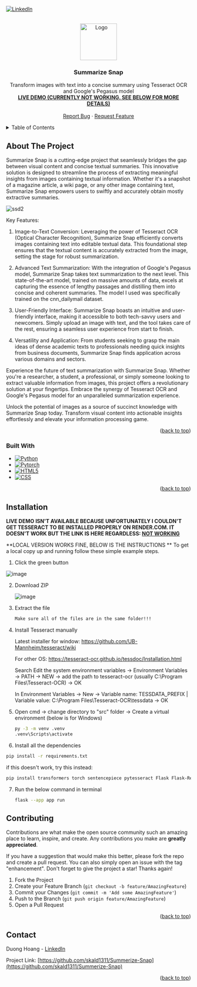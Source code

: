 
<!-- PROJECT SHIELDS -->
<!--
*** I'm using markdown "reference style" links for readability.
*** Reference links are enclosed in brackets [ ] instead of parentheses ( ).
*** See the bottom of this document for the declaration of the reference variables
*** for contributors-url, forks-url, etc. This is an optional, concise syntax you may use.
*** https://www.markdownguide.org/basic-syntax/#reference-style-links
-->
[![LinkedIn][linkedin-shield]][linkedin-url]



<!-- PROJECT LOGO -->
<br />
<div align="center">
  <a href="https://github.com/skald1311/Summerize-Snap">
    <img src="https://github.com/skald1311/Summerize-Snap/assets/84189062/648d883e-4bdc-4e86-9509-d45a2b26d318" alt="Logo" width="100" height="100">
  </a>



<h3 align="center">Summarize Snap</h3>

  <p align="center">
    Transform images with text into a concise summary using Tesseract OCR and Google's Pegasus model
    <br />
    <a href="https://summarize-snap.onrender.com"><strong>LIVE DEMO (CURRENTLY NOT WORKING. SEE BELOW FOR MORE DETAILS)</strong></a>
    <br />
    <br />
    <a href="https://github.com/skald1311/Summerize-Snap/issues">Report Bug</a>
    ·
    <a href="https://github.com/skald1311/Summerize-Snap/issues">Request Feature</a>
  </p>
</div>



<!-- TABLE OF CONTENTS -->
<details>
  <summary>Table of Contents</summary>
  <ol>
    <li>
      <a href="#about-the-project">About The Project</a>
      <ul>
        <li><a href="#built-with">Built With</a></li>
      </ul>
    </li>
    <li>
      <a href="#getting-started">Getting Started</a>
      <ul>
        <li><a href="#installation">Installation</a></li>
      </ul>
    </li>
    <li><a href="#contributing">Contributing</a></li>
    <li><a href="#license">License</a></li>
    <li><a href="#contact">Contact</a></li>
  </ol>
</details>



<!-- ABOUT THE PROJECT -->
## About The Project

Summarize Snap is a cutting-edge project that seamlessly bridges the gap between visual content and concise textual summaries. This innovative solution is designed to streamline the process of extracting meaningful insights from images containing textual information. Whether it's a snapshot of a magazine article, a wiki page, or any other image containing text, Summarize Snap empowers users to swiftly and accurately obtain mostly extractive summaries.

![ssd2](https://github.com/skald1311/Summerize-Snap/assets/84189062/15fff7d0-48e8-4632-9e50-63001967f2fd)


Key Features:

1. Image-to-Text Conversion: Leveraging the power of Tesseract OCR (Optical Character Recognition), Summarize Snap efficiently converts images containing text into editable textual data. This foundational step ensures that the textual content is accurately extracted from the image, setting the stage for robust summarization.

2. Advanced Text Summarization: With the integration of Google's Pegasus model, Summarize Snap takes text summarization to the next level. This state-of-the-art model, trained on massive amounts of data, excels at capturing the essence of lengthy passages and distilling them into concise and coherent summaries. The model I used was specifically trained on the cnn_dailymail dataset.

3. User-Friendly Interface: Summarize Snap boasts an intuitive and user-friendly interface, making it accessible to both tech-savvy users and newcomers. Simply upload an image with text, and the tool takes care of the rest, ensuring a seamless user experience from start to finish.

4. Versatility and Application: From students seeking to grasp the main ideas of dense academic texts to professionals needing quick insights from business documents, Summarize Snap finds application across various domains and sectors.


Experience the future of text summarization with Summarize Snap. Whether you're a researcher, a student, a professional, or simply someone looking to extract valuable information from images, this project offers a revolutionary solution at your fingertips. Embrace the synergy of Tesseract OCR and Google's Pegasus model for an unparalleled summarization experience.

Unlock the potential of images as a source of succinct knowledge with Summarize Snap today. Transform visual content into actionable insights effortlessly and elevate your information processing game.



<p align="right">(<a href="#readme-top">back to top</a>)</p>



### Built With

* [![Python][Python]][Python-url]
* [![Pytorch][Pytorch]][Pytorch-url]
* [![HTML5][HTML5]][HTML5-url]
* [![CSS][CSS]][CSS-url]

<p align="right">(<a href="#readme-top">back to top</a>)</p>



<!-- GETTING STARTED -->
## Installation

**LIVE DEMO ISN'T AVAILABLE BECAUSE UNFORTUNATELY I COULDN'T GET TESSERACT TO BE INSTALLED PROPERLY ON RENDER.COM. IT DOESN'T WORK BUT THE LINK IS HERE REGARDLESS: [NOT WORKING](https://summarize-snap.onrender.com)**

**LOCAL VERSION WORKS FINE, BELOW IS THE INSTRUCTIONS **
To get a local copy up and running follow these simple example steps.

1. Click the green button

  ![image](https://user-images.githubusercontent.com/84189062/210023644-49f6ee47-b8aa-479d-b192-c9985ef913cd.png)
   
   
2. Download ZIP

   ![image](https://user-images.githubusercontent.com/84189062/210023664-4d06ef4a-71a7-444d-9778-bf21c8ed30ae.png)
  
  
3. Extract the file
   ```sh
   Make sure all of the files are in the same folder!!!
   ```

4. Install Tesseract manually
  
    Latest installer for window: https://github.com/UB-Mannheim/tesseract/wiki
   
    For other OS: https://tesseract-ocr.github.io/tessdoc/Installation.html
   
    Search Edit the system environment variables -> Environment Variables -> PATH -> NEW -> add the path to tesseract-ocr (usually C:\Program Files\Tesseract-OCR) -> OK
   
    In Environment Variables -> New ->  Variable name: TESSDATA_PREFIX    |    Variable value: C:\Program Files\Tesseract-OCR\tessdata -> OK

6. Open cmd -> change directory to "src" folder -> Create a virtual environment (below is for Windows)
   ```sh
   py -3 -m venv .venv
   .venv\Scripts\activate
   ```

7. Install all the dependencies
  ```sh
  pip install -r requirements.txt
  ```
  if this doesn't work, try this instead:
  ```sh
  pip install transformers torch sentencepiece pytesseract Flask Flask-Reuploaded Flask-WTF
  ```
7. Run the below command in terminal
   ```sh
   flask --app app run
   ```

<!-- CONTRIBUTING -->
## Contributing

Contributions are what make the open source community such an amazing place to learn, inspire, and create. Any contributions you make are **greatly appreciated**.

If you have a suggestion that would make this better, please fork the repo and create a pull request. You can also simply open an issue with the tag "enhancement".
Don't forget to give the project a star! Thanks again!

1. Fork the Project
2. Create your Feature Branch (`git checkout -b feature/AmazingFeature`)
3. Commit your Changes (`git commit -m 'Add some AmazingFeature'`)
4. Push to the Branch (`git push origin feature/AmazingFeature`)
5. Open a Pull Request

<p align="right">(<a href="#readme-top">back to top</a>)</p>



<!-- CONTACT -->
## Contact

Duong Hoang - [LinkedIn](https://www.linkedin.com/in/hmd1311/)

Project Link: [https://github.com/skald1311/Summerize-Snap](https://github.com/skald1311/Summerize-Snap)

<p align="right">(<a href="#readme-top">back to top</a>)</p>



<!-- MARKDOWN LINKS & IMAGES -->
<!-- https://www.markdownguide.org/basic-syntax/#reference-style-links -->
[linkedin-shield]: https://img.shields.io/badge/-LinkedIn-black.svg?style=for-the-badge&logo=linkedin&colorB=555
[linkedin-url]: https://www.linkedin.com/in/hmd1311/
[Python]: https://img.shields.io/badge/Python-3776AB?style=for-the-badge&logo=python&logoColor=white
[Python-url]: https://www.python.org
[HTML5]: https://img.shields.io/badge/HTML5-E34F26?style=for-the-badge&logo=html5&logoColor=white
[HTML5-url]: https://en.wikipedia.org/wiki/HTML
[CSS]: https://img.shields.io/badge/CSS3-1572B6?style=for-the-badge&logo=css3&logoColor=white
[CSS-url]: https://en.wikipedia.org/wiki/CSS
[logo]: https://github.com/skald1311/Music-Visualizer/assets/84189062/97092b3b-4f77-4a86-8c4e-fdfa5b2fafe1
[Pytorch]: https://img.shields.io/badge/PyTorch-EE4C2C?style=for-the-badge&logo=pytorch&logoColor=white
[Pytorch-url]: https://pytorch.org

